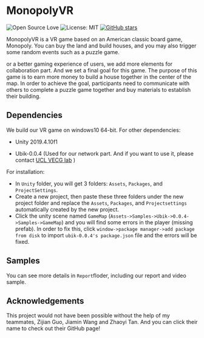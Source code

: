 # MonopolyVR

![Open Source Love](https://badges.frapsoft.com/os/v1/open-source.svg?v=103)
![License: MIT](https://img.shields.io/badge/License-MIT-yellow.svg)
[![GitHub stars](https://img.shields.io/github/stars/antoinelame/GazeTracking.svg?style=social)](https://github.com/antoinelame/GazeTracking/stargazers)

MonopolyVR is a VR game based on an American classic board game, Monopoly. You can buy the land and build houses, and you may also trigger some random events such as a puzzle game. 

or a better gaming experience of users, we add more elements for  collaboration part. And we set a final goal for this game. The purpose of this game is to earn more money to build a house together in the center of the map. In order to achieve the goal, participants need to communicate with others to complete a puzzle game together and buy materials to establish their building. 

## Dependencies

We build our VR game on windows10 64-bit. For other dependencies:

* Unity 2019.4.10f1

* Ubik-0.0.4 (Used for our network part. And if you want to use it, please contact [UCL VECG lab](http://vecg.cs.ucl.ac.uk/) )

For installation:

* In `Unity` folder, you will get 3 folders: `Assets`, `Packages`, and `ProjectSettings`.
* Create a new project, then paste these three folders under the new project folder and replace the `Assets`, `Packages`, and `Projectsettings` automatically created by the new project.
* Click the unity scene named `GameMap` (`Assets->Samples->Ubik->0.0.4->Samples->GameMap`) and you will find some errors in the player (missing prefab). In order to fix this, click `window->package manager->add package from disk` to import `ubik-0.0.4's package.json` file and the errors will be fixed.

## Samples

You can see more details in `Report`floder,  including our report and video sample.

## Acknowledgements

This project would not have been possible without the help of my teammates, Zijian Guo, Jiamin Wang and Zhaoyi Tan. And you can click their name to check out their GitHub page!



  

  

  